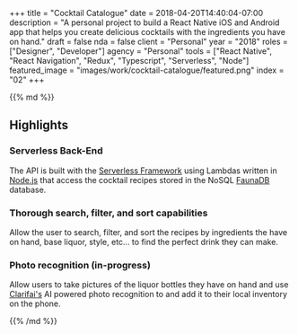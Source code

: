 +++
title = "Cocktail Catalogue"
date = 2018-04-20T14:40:04-07:00
description = "A personal project to build a React Native iOS and Android app that helps you create delicious cocktails with the ingredients you have on hand."
draft = false
nda = false
client = "Personal"
year = "2018"
roles = ["Designer", "Developer"]
agency = "Personal"
tools = ["React Native", "React Navigation", "Redux", "Typescript", "Serverless", "Node"]
featured_image = "images/work/cocktail-catalogue/featured.png"
index = "02"
+++

<div class="markdown article__column">
{{% md %}}

## Highlights

### Serverless Back-End

The API is built with the [Serverless Framework](https://serverless.com/) using Lambdas written in [Node.js](https://nodejs.org/en/) that access the cocktail recipes stored in the NoSQL [FaunaDB](https://fauna.com/) database.

### Thorough search, filter, and sort capabilities

Allow the user to search, filter, and sort the recipes by ingredients the have on hand, base liquor, style, etc... to find the perfect drink they can make.

### Photo recognition (in-progress)

Allow users to take pictures of the liquor bottles they have on hand and use [Clarifai's](https://www.clarifai.com/) AI powered photo recognition to and add it to their local inventory on the phone.


{{% /md %}}
</div>
